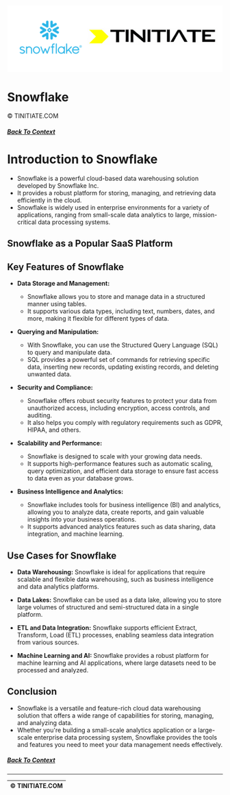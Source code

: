 ![Snowflake Tinitiate Image](snowflake_tinitiate.png)
# Snowflake 
&copy; TINITIATE.COM

##### [Back To Context](./README.md)

# Introduction to Snowflake
* Snowflake is a powerful cloud-based data warehousing solution developed by Snowflake Inc.
* It provides a robust platform for storing, managing, and retrieving data efficiently in the cloud.
* Snowflake is widely used in enterprise environments for a variety of applications, ranging from small-scale data analytics to large, mission-critical data processing systems.
## Snowflake as a Popular SaaS Platform
## Key Features of Snowflake
* **Data Storage and Management:**
    * Snowflake allows you to store and manage data in a structured manner using tables.
    * It supports various data types, including text, numbers, dates, and more, making it flexible for different types of data.

* **Querying and Manipulation:**
    * With Snowflake, you can use the Structured Query Language (SQL) to query and manipulate data.
    * SQL provides a powerful set of commands for retrieving specific data, inserting new records, updating existing records, and deleting unwanted data.
* **Security and Compliance:**
    * Snowflake offers robust security features to protect your data from unauthorized access, including encryption, access controls, and auditing.
    * It also helps you comply with regulatory requirements such as GDPR, HIPAA, and others.
* **Scalability and Performance:**
    * Snowflake is designed to scale with your growing data needs.
    * It supports high-performance features such as automatic scaling, query optimization, and efficient data storage to ensure fast access to data even as your database grows.
* **Business Intelligence and Analytics:**
    * Snowflake includes tools for business intelligence (BI) and analytics, allowing you to analyze data, create reports, and gain valuable insights into your business operations.
    * It supports advanced analytics features such as data sharing, data integration, and machine learning.

## Use Cases for Snowflake
- **Data Warehousing:** Snowflake is ideal for applications that require scalable and flexible data warehousing, such as business intelligence and data analytics platforms.

- **Data Lakes:** Snowflake can be used as a data lake, allowing you to store large volumes of structured and semi-structured data in a single platform.
- **ETL and Data Integration:** Snowflake supports efficient Extract, Transform, Load (ETL) processes, enabling seamless data integration from various sources.
- **Machine Learning and AI:** Snowflake provides a robust platform for machine learning and AI applications, where large datasets need to be processed and analyzed.

## Conclusion
* Snowflake is a versatile and feature-rich cloud data warehousing solution that offers a wide range of capabilities for storing, managing, and analyzing data.
* Whether you're building a small-scale analytics application or a large-scale enterprise data processing system, Snowflake provides the tools and features you need to meet your data management needs effectively.

##### [Back To Context](./README.md)
***
| &copy; TINITIATE.COM |
|----------------------|